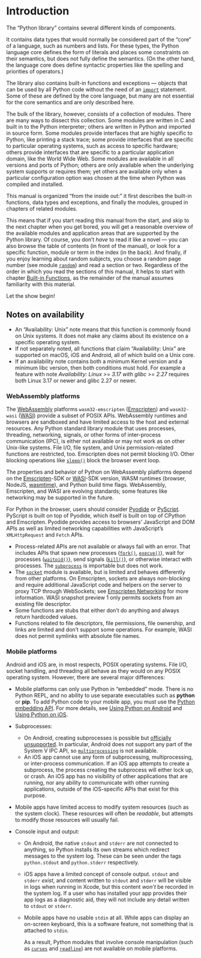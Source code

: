 Introduction
============

The “Python library” contains several different kinds of components.

It contains data types that would normally be considered part of the “core” of a
language, such as numbers and lists. For these types, the Python language core
defines the form of literals and places some constraints on their semantics, but
does not fully define the semantics. (On the other hand, the language core does
define syntactic properties like the spelling and priorities of operators.)

The library also contains built-in functions and exceptions — objects that can
be used by all Python code without the need of an [`import`](../reference/simple_stmts.html#import) statement.
Some of these are defined by the core language, but many are not essential for
the core semantics and are only described here.

The bulk of the library, however, consists of a collection of modules. There are
many ways to dissect this collection. Some modules are written in C and built
in to the Python interpreter; others are written in Python and imported in
source form. Some modules provide interfaces that are highly specific to
Python, like printing a stack trace; some provide interfaces that are specific
to particular operating systems, such as access to specific hardware; others
provide interfaces that are specific to a particular application domain, like
the World Wide Web. Some modules are available in all versions and ports of
Python; others are only available when the underlying system supports or
requires them; yet others are available only when a particular configuration
option was chosen at the time when Python was compiled and installed.

This manual is organized “from the inside out:” it first describes the built-in
functions, data types and exceptions, and finally the modules, grouped in
chapters of related modules.

This means that if you start reading this manual from the start, and skip to the
next chapter when you get bored, you will get a reasonable overview of the
available modules and application areas that are supported by the Python
library. Of course, you don’t *have* to read it like a novel — you can also
browse the table of contents (in front of the manual), or look for a specific
function, module or term in the index (in the back). And finally, if you enjoy
learning about random subjects, you choose a random page number (see module
[`random`](random.html#module-random "random: Generate pseudo-random numbers with various common distributions.")) and read a section or two. Regardless of the order in which you
read the sections of this manual, it helps to start with chapter
[Built-in Functions](functions.html#built-in-funcs), as the remainder of the manual assumes familiarity with
this material.

Let the show begin!

Notes on availability
---------------------

* An “Availability: Unix” note means that this function is commonly found on
  Unix systems. It does not make any claims about its existence on a specific
  operating system.
* If not separately noted, all functions that claim “Availability: Unix” are
  supported on macOS, iOS and Android, all of which build on a Unix core.
* If an availability note contains both a minimum Kernel version and a minimum
  libc version, then both conditions must hold. For example a feature with note
  *Availability: Linux >= 3.17 with glibc >= 2.27* requires both Linux 3.17 or
  newer and glibc 2.27 or newer.

### WebAssembly platforms

The [WebAssembly](https://webassembly.org/) platforms `wasm32-emscripten` ([Emscripten](https://emscripten.org/)) and
`wasm32-wasi` ([WASI](https://wasi.dev/)) provide a subset of POSIX APIs. WebAssembly runtimes
and browsers are sandboxed and have limited access to the host and external
resources. Any Python standard library module that uses processes, threading,
networking, signals, or other forms of inter-process communication (IPC), is
either not available or may not work as on other Unix-like systems. File I/O,
file system, and Unix permission-related functions are restricted, too.
Emscripten does not permit blocking I/O. Other blocking operations like
[`sleep()`](time.html#time.sleep "time.sleep") block the browser event loop.

The properties and behavior of Python on WebAssembly platforms depend on the
[Emscripten](https://emscripten.org/)-SDK or [WASI](https://wasi.dev/)-SDK version, WASM runtimes (browser, NodeJS,
[wasmtime](https://wasmtime.dev/)), and Python build time flags. WebAssembly, Emscripten, and WASI
are evolving standards; some features like networking may be
supported in the future.

For Python in the browser, users should consider [Pyodide](https://pyodide.org/) or [PyScript](https://pyscript.net/).
PyScript is built on top of Pyodide, which itself is built on top of
CPython and Emscripten. Pyodide provides access to browsers’ JavaScript and
DOM APIs as well as limited networking capabilities with JavaScript’s
`XMLHttpRequest` and `Fetch` APIs.

* Process-related APIs are not available or always fail with an error. That
  includes APIs that spawn new processes ([`fork()`](os.html#os.fork "os.fork"),
  [`execve()`](os.html#os.execve "os.execve")), wait for processes ([`waitpid()`](os.html#os.waitpid "os.waitpid")), send signals
  ([`kill()`](os.html#os.kill "os.kill")), or otherwise interact with processes. The
  [`subprocess`](subprocess.html#module-subprocess "subprocess: Subprocess management.") is importable but does not work.
* The [`socket`](socket.html#module-socket "socket: Low-level networking interface.") module is available, but is limited and behaves
  differently from other platforms. On Emscripten, sockets are always
  non-blocking and require additional JavaScript code and helpers on the
  server to proxy TCP through WebSockets; see [Emscripten Networking](https://emscripten.org/docs/porting/networking.html)
  for more information. WASI snapshot preview 1 only permits sockets from an
  existing file descriptor.
* Some functions are stubs that either don’t do anything and always return
  hardcoded values.
* Functions related to file descriptors, file permissions, file ownership, and
  links are limited and don’t support some operations. For example, WASI does
  not permit symlinks with absolute file names.

### Mobile platforms

Android and iOS are, in most respects, POSIX operating systems. File I/O, socket handling,
and threading all behave as they would on any POSIX operating system. However,
there are several major differences:

* Mobile platforms can only use Python in “embedded” mode. There is no Python
  REPL, and no ability to use separate executables such as **python** or
  **pip**. To add Python code to your mobile app, you must use
  the [Python embedding API](../extending/embedding.html#embedding). For more details, see
  [Using Python on Android](../using/android.html#using-android) and [Using Python on iOS](../using/ios.html#using-ios).
* Subprocesses:

  + On Android, creating subprocesses is possible but [officially unsupported](https://issuetracker.google.com/issues/128554619#comment4).
    In particular, Android does not support any part of the System V IPC API,
    so [`multiprocessing`](multiprocessing.html#module-multiprocessing "multiprocessing: Process-based parallelism.") is not available.
  + An iOS app cannot use any form of subprocessing, multiprocessing, or
    inter-process communication. If an iOS app attempts to create a subprocess,
    the process creating the subprocess will either lock up, or crash. An iOS app
    has no visibility of other applications that are running, nor any ability to
    communicate with other running applications, outside of the iOS-specific APIs
    that exist for this purpose.
* Mobile apps have limited access to modify system resources (such as the system
  clock). These resources will often be *readable*, but attempts to modify
  those resources will usually fail.
* Console input and output:

  + On Android, the native `stdout` and `stderr` are not connected to
    anything, so Python installs its own streams which redirect messages to the
    system log. These can be seen under the tags `python.stdout` and
    `python.stderr` respectively.
  + iOS apps have a limited concept of console output. `stdout` and
    `stderr` *exist*, and content written to `stdout` and `stderr` will be
    visible in logs when running in Xcode, but this content *won’t* be recorded
    in the system log. If a user who has installed your app provides their app
    logs as a diagnostic aid, they will not include any detail written to
    `stdout` or `stderr`.
  + Mobile apps have no usable `stdin` at all. While apps can display an on-screen
    keyboard, this is a software feature, not something that is attached to
    `stdin`.

    As a result, Python modules that involve console manipulation (such as
    [`curses`](curses.html#module-curses "curses: An interface to the curses library, providing portable terminal handling. (Unix)") and [`readline`](readline.html#module-readline "readline: GNU readline support for Python. (Unix)")) are not available on mobile platforms.